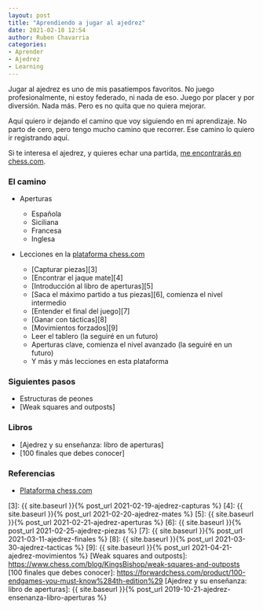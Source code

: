 ```yaml
---
layout: post
title: "Aprendiendo a jugar al ajedrez"
date: 2021-02-18 12:54
author: Ruben Chavarria
categories: 
- Aprender
- Ajedrez
- Learning
---
```


Jugar al ajedrez es uno de mis pasatiempos favoritos. No juego profesionalmente,
ni estoy federado, ni nada de eso. Juego por placer y por diversión. Nada más.
Pero es no quita que no quiera mejorar.

Aquí quiero ir dejando el camino que voy siguiendo en mi aprendizaje. No parto
de cero, pero tengo mucho camino que recorrer. Ese camino lo quiero ir registrando
aquí.

Si te interesa el ajedrez, y quieres echar una partida, 
[me encontrarás en chess.com][1].

<!-- more -->

### El camino

- Aperturas

    - Española
    - Siciliana
    - Francesa
    - Inglesa
    
- Lecciones en la [plataforma chess.com][2]

    - [Capturar piezas][3]
    - [Encontrar el jaque mate][4]
    - [Introducción al libro de aperturas][5]
    - [Saca el máximo partido a tus piezas][6], comienza el nivel intermedio
    - [Entender el final del juego][7]
    - [Ganar con tácticas][8]
    - [Movimientos forzados][9]
    - Leer el tablero (la seguiré en un futuro)
    - Aperturas clave, comienza el nivel avanzado (la seguiré en un futuro)
    - Y más y más lecciones en esta plataforma
    
### Siguientes pasos

- Estructuras de peones
- [Weak squares and outposts]

### Libros

- [Ajedrez y su enseñanza: libro de aperturas]
- [100 finales que debes conocer]

### Referencias

- [Plataforma chess.com][2]

[1]: https://www.chess.com/member/txingo
[2]: https://www.chess.com
[3]: {{ site.baseurl }}{% post_url 2021-02-19-ajedrez-capturas %}
[4]: {{ site.baseurl }}{% post_url 2021-02-20-ajedrez-mates %}
[5]: {{ site.baseurl }}{% post_url 2021-02-21-ajedrez-aperturas %}
[6]: {{ site.baseurl }}{% post_url 2021-02-25-ajedrez-piezas %}
[7]: {{ site.baseurl }}{% post_url 2021-03-11-ajedrez-finales %}
[8]: {{ site.baseurl }}{% post_url 2021-03-30-ajedrez-tacticas %}
[9]: {{ site.baseurl }}{% post_url 2021-04-21-ajedrez-movimientos %}
[Weak squares and outposts]: https://www.chess.com/blog/KingsBishop/weak-squares-and-outposts
[100 finales que debes conocer]: https://forwardchess.com/product/100-endgames-you-must-know%284th-edition%29
[Ajedrez y su enseñanza: libro de aperturas]: {{ site.baseurl }}{% post_url 2019-10-21-ajedrez-ensenanza-libro-aperturas %}

